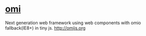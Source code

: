 # [omi](https://github.com/Tencent/omi)

Next generation web framework using web components with omio fallback(IE8+) in tiny js. <http://omijs.org>
